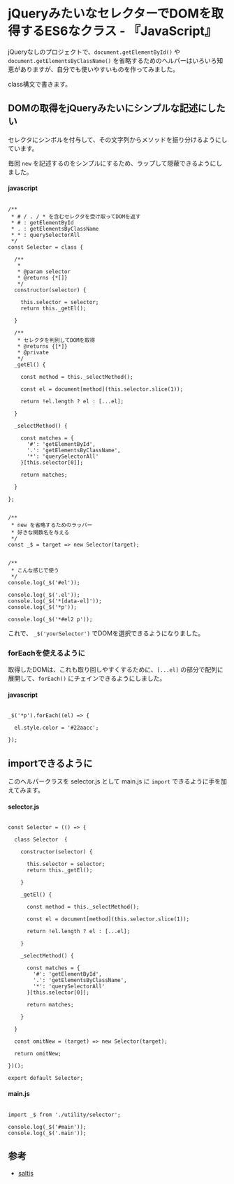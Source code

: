 # jQueryみたいなセレクターでDOMを取得するES6なクラス - 『JavaScript』

jQueryなしのプロジェクトで、`document.getElementById()` や `document.getElementsByClassName()` を省略するためのヘルパーはいろいろ知恵がありますが、自分でも使いやすいものを作ってみました。


class構文で書きます。




## DOMの取得をjQueryみたいにシンプルな記述にしたい

セレクタにシンボルを付与して、その文字列からメソッドを振り分けるようにしています。

毎回 `new` を記述するのをシンプルにするため、ラップして隠蔽できるようにしました。



#### javascript

```

/**
 * # / . / * を含むセレクタを受け取ってDOMを返す
 * # : getElementById
 * . : getElementsByClassName
 * * : querySelectorAll
 */
const Selector = class {

  /**
   *
   * @param selector
   * @returns {*[]}
   */
  constructor(selector) {

    this.selector = selector;
    return this._getEl();

  }

  /**
   * セレクタを判別してDOMを取得
   * @returns {[*]}
   * @private
   */
  _getEl() {

    const method = this._selectMethod();

    const el = document[method](this.selector.slice(1));

    return !el.length ? el : [...el];

  }

  _selectMethod() {

    const matches = {
      '#': 'getElementById',
      '.': 'getElementsByClassName',
      '*': 'querySelectorAll'
    }[this.selector[0]];

    return matches;

  }

};


/**
 * new を省略するためのラッパー
 * 好きな関数名を与える
 */
const _$ = target => new Selector(target);


/**
 * こんな感じで使う
 */
console.log(_$('#el'));

console.log(_$('.el'));
console.log(_$('*[data-el]'));
console.log(_$('*p'));

console.log(_$('*#el2 p'));

```

これで、 `_$('yourSelector')` でDOMを選択できるようになりました。




### forEachを使えるように

取得したDOMは、これも取り回しやすくするために、`[...el]` の部分で配列に展開して、`forEach()` にチェインできるようにしました。


#### javascript

```

_$('*p').forEach((el) => {

  el.style.color = '#22aacc';

});

```





## importできるように

このヘルパークラスを selector.js として main.js に `import` できるように手を加えてみます。


#### selector.js

```

const Selector = (() => {

  class Selector  {

    constructor(selector) {

      this.selector = selector;
      return this._getEl();

    }

    _getEl() {

      const method = this._selectMethod();

      const el = document[method](this.selector.slice(1));

      return !el.length ? el : [...el];

    }

    _selectMethod() {

      const matches = {
        '#': 'getElementById',
        '.': 'getElementsByClassName',
        '*': 'querySelectorAll'
      }[this.selector[0]];

      return matches;

    }

  }

  const omitNew = (target) => new Selector(target);

  return omitNew;

})();

export default Selector;

```


#### main.js

```

import _$ from './utility/selector';

console.log(_$('#main'));
console.log(_$('.main'));

```





## 参考

* [saltjs](https://github.com/james2doyle/saltjs)
